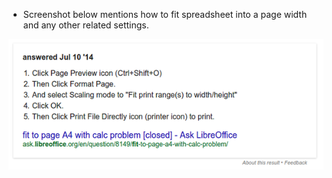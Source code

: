 * Screenshot below mentions how to fit spreadsheet into a page width and any other related settings.

![./20161111-0715-gmt+2-how-to-fit-page-in-libreoffice-calc-1.png](./20161111-0715-gmt+2-how-to-fit-page-in-libreoffice-calc-1.png)